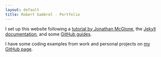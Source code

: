 ```yaml
---
layout: default
title: Robert Gambrel - Portfolio
---
```

I set up this website following a [tutorial by Jonathan McGlone](https:http://jmcglone.com/guides/github-pages/), the [Jekyll documentation](https://jekyllrb.com/docs/usage/), and some [GitHub guides](https://help.github.com/articles/about-github-pages-and-jekyll/).

I have some coding examples from work and personal projects on [my GitHub page](https://www.github.com/robertgambrel).